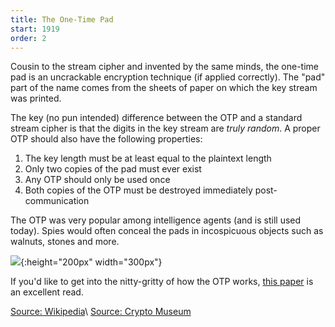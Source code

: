 ```yaml
---
title: The One-Time Pad
start: 1919
order: 2
---
```


Cousin to the stream cipher and invented by the same minds, the one-time pad is an uncrackable encryption technique (if applied correctly). The "pad" part of the name comes from the sheets of paper on which the key stream was printed.

The key (no pun intended) difference between the OTP and a standard stream cipher is that the digits in the key stream are _truly random_. A proper OTP should also have the following properties:

1. The key length must be at least equal to the plaintext length
2. Only two copies of the pad must ever exist
3. Any OTP should only be used once
4. Both copies of the OTP must be destroyed immediately post-communication

The OTP was very popular among intelligence agents (and is still used today). Spies would often conceal the pads in incospicuous objects such as walnuts, stones and more.

![](https://cryptosmith.files.wordpress.com/2007/06/walnut_12539.jpg){:height="200px" width="300px"}

If you'd like to get into the nitty-gritty of how the OTP works, [this paper](http://users.telenet.be/d.rijmenants/papers/one_time_pad.pdf) is an excellent read.

[Source: Wikipedia](https://en.wikipedia.org/wiki/One-time_pad#History)\\
[Source: Crypto Museum](https://www.cryptomuseum.com/covert/deaddrop/walnut.htm)
